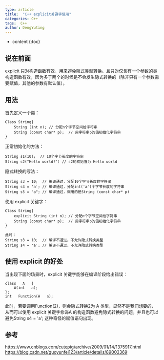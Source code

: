 ```yaml
---
type: article
title:  "C++ explicit关键字使用"
categories: C++
tags:  C++  
author: DengYuting
---
```

* content
{:toc}

## 说在前面

explicit 只对构造函数有效，用来避免隐式类型转换。且只对仅含有一个参数的类构造函数有效，因为多于两个的时候是不会发生隐式转换的（除非只有一个参数需要赋值，其他的参数有默认值）。





## 用法


首先定义一个类：  
```
Class String{
    String (int n); // 分配n个字节空间给字符串
    String (const char* p);  // 用字符串p的值初始化字符串
}
```

正常初始化的方法：
```
String s1(10);  // 10个字节长度的字符串
String s2("Hello world!") // s2的初始值为 Hello world
```

隐式转换的写法：
```
String s3 = 10;  // 编译通过，分配10个字节长度的字符串
String s4 = 'a'; // 编译通过，分配int('a')个字节长度的字符串
String s5 = "a"; // 编译通过，调用的是String (const char* p)
```

使用 explicit 关键字：
```
Class String{
    explicit String (int n); // 分配n个字节空间给字符串
    String (const char* p);  // 用字符串p的值初始化字符串
}

此时：
String s3 = 10;  // 编译不通过，不允许隐式转换类型
String s4 = 'a'; // 编译不通过，不允许隐式转换类型
```

## 使用 explicit 的好处

当出现下面的场景时，explicit 关键字能够在编译阶段给出错误：
```
class   A   {  
    A(int   a);  
};  
int   Function(A   a);  
```

此时，若要调用Function(2)，则会隐式转换2为 A 类型，显然不是我们想要的，从而可以使用 explicit 关键字修饰A 的构造函数避免隐式转换的问题。并且也可以避免String s4 = 'a'; 这种奇怪的赋值语句出现。

## 参考

https://www.cnblogs.com/cutepig/archive/2009/01/14/1375917.html  
https://blog.csdn.net/guoyunfei123/article/details/89003369
